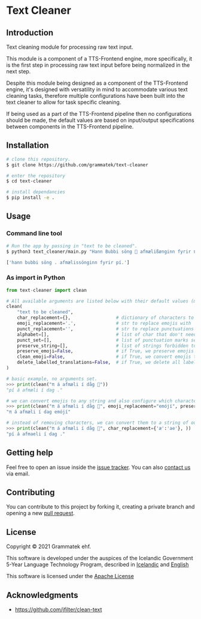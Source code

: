 # Text Cleaner 

## Introduction

Text cleaning module for processing raw text input.

This module is a component of a TTS-Frontend engine, more specifically, it is the first step in processing raw text input before being normalized in the next step.

Despite this module being designed as a component of the TTS-Frontend engine, it's designed with versatility in mind to accommodate various text cleaning tasks, therefore multiple configurations have been built into the text cleaner to allow for task specific cleaning.

If being used as a part of the TTS-Frontend pipeline then no configurations should be made, the default values are based on input/output specifications between components in the TTS-Frontend pipeline.

## Installation
```bash
# clone this repository.
$ git clone https://github.com/grammatek/text-cleaner

# enter the repository
$ cd text-cleaner

# install dependancies
$ pip install -e .
```
## Usage

### Command line tool
```bash
# Run the app by passing in "text to be cleaned". 
$ python3 text_cleaner/main.py "Hann Bubbi söng 🎤 afmælißønginn fyrir π."

['hann bubbi söng . afmælissönginn fyrir pí.']
```

### As import in Python
```python
from text-cleaner import clean

# All available arguments are listed below with their default values (most are empty by design).
clean(
    "text to be cleaned",                  
    char_replacement={},                 # dictionary of characters to convert     
    emoji_replacement='.',               # str to replace emojis with        
    punct_replacement='',                # str to replace punctuations with
    alphabet=[],                         # list of char that don't need converting     
    punct_set=[],                        # list of punctuation marks set to preserve
    preserve_string=[],                  # list of strings forbidden to strip or convert
    preserve_emoji=False,                # if True, we preserve emojis
    clean_emoji=False,                   # if True, we convert emojis to their text description 
    delete_labelled_translations=False,  # if True, we delete all labelled translations
)

# basic example, no arguments set.
>>> print(clean("π á afmæli í dåg 🎉"))
"pí á afmæli í dag ."

# we can convert emojis to any string and also configure which characters are to be preserved.
>>> print(clean("π á afmæli í dåg 🎉", emoji_replacement="emójí", preserve_string=['π'])
"π á afmæli í dag emójí"

# instead of removing characters, we can convert them to a string of our choice. 
>>> print(clean("π á afmæli í dåg 🎉", char_replacement={'æ':'ae'}, ))
"pí á afmaeli í dag ."
```


## Getting help

Feel free to open an issue inside the [issue tracker](https://github.com/grammatek/text-cleaner/issues). You can also [contact us](mailto:info@grammatek.com) via email.

## Contributing

You can contribute to this project by forking it, creating a private branch and opening a new [pull request](https://github.com/grammatek/text-cleaner/pulls).

## License

Copyright © 2021 Grammatek ehf.

This software is developed under the auspices of the Icelandic Government 5-Year Language Technology Program, described in
[Icelandic](https://www.stjornarradid.is/lisalib/getfile.aspx?itemid=56f6368e-54f0-11e7-941a-005056bc530c) and
[English](https://clarin.is/media/uploads/mlt-en.pdf)

This software is licensed under the [Apache License](LICENSE)

## Acknowledgments
* https://github.com/jfilter/clean-text
